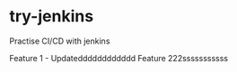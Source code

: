 # try-jenkins
Practise CI/CD with jenkins 

Feature 1  - Updatedddddddddddd
Feature 222sssssssssss

